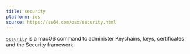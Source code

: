 ```yaml
---
title: security
platform: ios
source: https://ss64.com/osx/security.html
---
```


[`security`](https://ss64.com/osx/security.html) is a macOS command to administer Keychains, keys, certificates and the Security framework.
